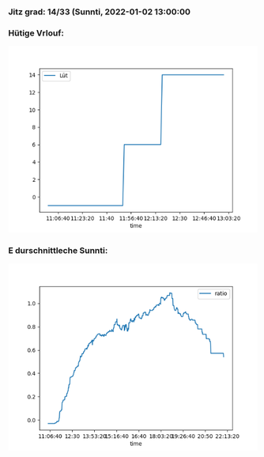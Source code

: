 ### Jitz grad: 14/33 (Sunnti, 2022-01-02 13:00:00

### Hütige Vrlouf:
![Graph](Today.png)

### E durschnittleche Sunnti:
![Graph](Sunnti.png)